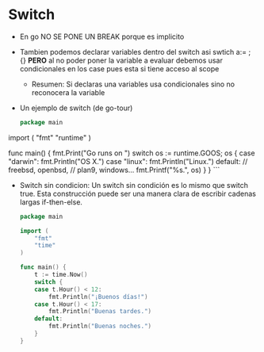 # Switch

- En go NO SE PONE UN BREAK porque es implicito

- Tambien podemos declarar variables dentro del switch asi swtich a:= <valor>; {} **PERO** al no poder poner la variable a evaluar debemos usar condicionales en los case pues esta si tiene acceso al scope
    - Resumen: Si declaras una variables usa condicionales sino no reconocera la variable

- Un ejemplo de switch (de go-tour)
    ```go
    package main

import (
    "fmt"
    "runtime"
)

func main() {
    fmt.Print("Go runs on ")
    switch os := runtime.GOOS; os {
    case "darwin":
        fmt.Println("OS X.")
    case "linux":
        fmt.Println("Linux.")
    default:
        // freebsd, openbsd,
        // plan9, windows...
        fmt.Printf("%s.", os)
    }
}
    ```

- Switch sin condicion: Un switch sin condición es lo mismo que switch true. Esta construcción puede ser una manera clara de escribir cadenas largas if-then-else.
    ```go
    package main

    import (
        "fmt"
        "time"
    )

    func main() {
        t := time.Now()
        switch {
        case t.Hour() < 12:
            fmt.Println("¡Buenos días!")
        case t.Hour() < 17:
            fmt.Println("Buenas tardes.")
        default:
            fmt.Println("Buenas noches.")
        }
    }
    ```
